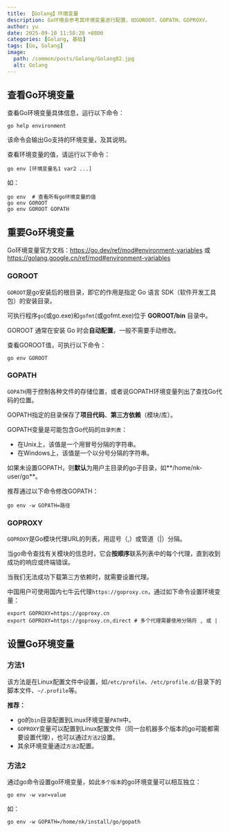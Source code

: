 ```yaml
---
title: 【Golang】环境变量
description: Go环境会参考其环境变量进行配置，如GOROOT、GOPATH、GOPROXY。
author: yu
date: 2025-09-10 11:58:20 +0800
categories: [Golang, 基础]
tags: [Go, Golang]
image:
  path: /common/posts/Golang/Golang02.jpg
  alt: Golang
---
```


## 查看Go环境变量

查看Go环境变量具体信息，运行以下命令：
```shell
go help environment
```
该命令会输出Go支持的环境变量，及其说明。

查看环境变量的值，请运行以下命令：
```shell
go env [环境变量名1 var2 ...]
```
如：
```shell
go env  # 查看所有go环境变量的值
go env GOROOT
go env GOROOT GOPATH
```

## 重要Go环境变量

Go环境变量官方文档：<a href="https://go.dev/ref/mod#environment-variables" target="_blank">https://go.dev/ref/mod#environment-variables</a>
或 <a href="https://golang.google.cn/ref/mod#environment-variables" target="_blank">https://golang.google.cn/ref/mod#environment-variables</a>

### GOROOT

`GOROOT`是go安装后的根目录，即它的作用是指定 Go 语言 SDK（软件开发工具包）的安装目录。

可执行程序`go`(或go.exe)和`gofmt`(或gofmt.exe)位于 **GOROOT/bin** 目录中。

GOROOT 通常在安装 Go 时会**自动配置**，一般不需要手动修改。

查看GOROOT值，可执行以下命令：
```shell
go env GOROOT
```

### GOPATH

`GOPATH`用于控制各种文件的存储位置，或者说GOPATH环境变量列出了查找Go代码的位置。

GOPATH指定的目录保存了**项目代码**、**第三方依赖**（模块/库）。

GOPATH变量是可能包含Go代码的`目录列表`：
- 在Unix上，该值是一个用冒号分隔的字符串。
- 在Windows上，该值是一个以分号分隔的字符串。

如果未设置GOPATH，则**默认**为用户主目录的go子目录，如**/home/nk-user/go**。

推荐通过以下命令修改GOPATH：
```shell
go env -w GOPATH=路径
```

### GOPROXY

`GOPROXY`是Go模块代理URL的列表，用逗号（,）或管道（|）分隔。

当go命令查找有关模块的信息时，它会**按顺序**联系列表中的每个代理，直到收到成功的响应或终端错误。

当我们无法成功下载第三方依赖时，就需要设置代理。

中国用户可使用国内七牛云代理`https://goproxy.cn`，通过如下命令设置环境变量：
```shell
export GOPROXY=https://goproxy.cn
export GOPROXY=https://goproxy.cn,direct # 多个代理需要使用分隔符 , 或 |
```

## 设置Go环境变量

### 方法1

该方法是在Linux配置文件中设置，如`/etc/profile`、`/etc/profile.d/`目录下的脚本文件、`~/.profile`等。

**推荐：**
- go的`bin`目录配置到Linux环境变量`PATH`中。
- `GOPROXY`变量可以配置到Linux配置文件（同一台机器多个版本的go可能都需要设置代理），也可以通过`方法2`设置。
- 其余环境变量通过`方法2`配置。

### 方法2

通过go命令设置go环境变量，如此`多个版本`的go环境变量可以相互独立：
```shell
go env -w var=value
```
如：
```shell
go env -w GOPATH=/home/nk/install/go/gopath
```

